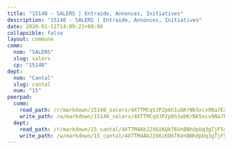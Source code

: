 ```yaml
---
title: "15140 - SALERS | Entraide, Annonces, Initiatives"
description: "15140 - SALERS | Entraide, Annonces, Initiatives"
date: 2020-01-11T14:09:21+09:00
collapsible: false
layout: commune
comm:
  nom: "SALERS"
  slug: salers
  cp: "15140"
dept:
  nom: "Cantal"
  slug: cantal
  num: "15"
peerpad:
  comm:
    read_path: /r/markdown/15140_salers/4XTTMCqVJP2p6h1ubKrNk5xcv9Na7EZGBE1dNxPkUQ9RY6PyR
    write_path: /w/markdown/15140_salers/4XTTMCqVJP2p6h1ubKrNk5xcv9Na7EZGBE1dNxPkUQ9RY6PyR-K3TgUSCyV4PBKnTfS6zCGhS4oFRZrjWMNLQX34dqSPmwaehgmobsVoArSEcbk2avK5kznc84LvAwGbqWA5Rix2KkHNoK857SfRAQdFHZFTHfRrp8aodXRuwjMonszr2b1cQyv9Tm
  dept:
    read_path: /r/markdown/15_cantal/4XTTM4AbJ2X6iKQkT6VnBNhdpUq3gTjF5xvzeLXgyMbip7oZi
    write_path: /w/markdown/15_cantal/4XTTM4AbJ2X6iKQkT6VnBNhdpUq3gTjF5xvzeLXgyMbip7oZi-K3TgUzLxcVoV3Spfk4WRRT7ns4FZHP5DRn3T5Xt1HAMNkCgdMWpswwmyZFy1f4TzqjHqM6bwRLmH4WDVWsNZdM34scPnnmiNG41mKcAmEspoSpDYQr7FHqoFAfy15CJrkSEmsoqS
---
```


